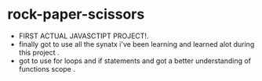 # rock-paper-scissors
- FIRST ACTUAL JAVASCTIPT PROJECT!.
- finally got to use all the synatx i've been learning and learned alot during this project .
- got to use for loops and if statements and got a better understanding of functions scope .


